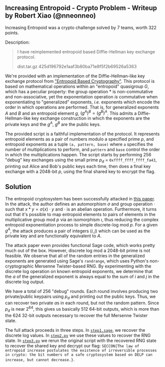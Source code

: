 ## Increasing Entropoid - Crypto Problem - Writeup by Robert Xiao (@nneonneo)

Increasing Entropoid was a crypto challenge solved by 7 teams, worth 322 points.

Description:

> I have reimplemented entropoid based Diffie-Hellman key exchange protocol.
> 
> dist.tar.gz 425d196792e1aaf3b80ba71e8f5f2b69526a5363

We're provided with an implementation of the Diffie-Hellman-like key exchange protocol from ["Entropoid Based Cryptography"](https://eprint.iacr.org/2021/469.pdf). This protocol is based on mathematical operations within an "entropoid" quasigroup $G$, which has a peculiar property: the group operation $*$ is non-commutative and non-associative, yet the exponentation operation *is* commutative when exponentiating to "generalized" exponents, *i.e.* exponents which encode the order in which operations are performed. That is, for generalized exponents $A$ and $B$ and an entropoid element $g$, $(g^A)^B = (g^B)^A$. This admits a Diffie-Hellman-like key exchange construction in which the exponents are the private keys and the $g^A$, $g^B$ are the public keys.

The provided script is a faithful implementation of the protocol. It represents entropoid elements as a pair of numbers modulo a specified prime $p$, and entropoid exponents as a tuple `(a, pattern, base)` where `a` specifies the number of multiplications to perform, and `pattern` and `base` control the order in which the multiplications happen. The script starts by performing 256 "debug" key exchanges using the small prime $p_d$ = `0xffff_ffff_ffff_fa43`, printing out Alice and Bob's public keys each time, then does a final key exchange with a 2048-bit $p$, using the final shared key to encrypt the flag.

## Solution

The entropoid cryptosystem has been successfully attacked in [this paper](https://eprint.iacr.org/2021/583.pdf). In the attack, the author defines an automorphism $\sigma$ and group operation $\cdot$ such that $x * y = \sigma(x) \cdot y$ and $\cdot$ is an abelian operation. Furthermore, it turns out that it's possible to map entropoid elements to pairs of elements in the multiplicative group mod $p$ via an isomorphism $\iota$, thus reducing the complex entropoid exponentiation process to simple discrete-log mod $p$. For a given $g^A$, the attack produces a pair of integers $(i, j)$ which can be used as the private key and are functionally equivalent to $A$.

The attack paper even provides functional Sage code, which works pretty much out of the box. However, discrete log mod a 2048-bit prime is not feasible. We observe that all of the random entries in the generalized exponents are generated using Sage's `randrange`, which uses Python's non-cryptographic Mersenne Twister-based RNG. By experimenting with the discrete log operation on known entropoid exponents, we determine that the $a$ of the generalized exponent is always equal to the sum of $i$ and $j$ in the discrete log output.

We have a total of 256 "debug" rounds. Each round involves producing two private/public keypairs using $p_d$ and printing out the public keys. Thus, we can recover two private $a$s in each round, but not the random pattern. Since $p_d$ is near $2^{64}$, this gives us basically 512 64-bit outputs, which is more than the 624 32-bit outputs necessary to recover the full Mersenne Twister state.

The full attack proceeds in three steps. In [`step1.sage`](step1.sage), we recover the discrete log values. In [`step2.py`](step2.py) we use these values to recover the RNG state. In [`step3.py`](step3.py) we rerun the original script with the recovered RNG state to recover the shared key and decrypt our flag: `SECCON{The law of entropoid increase postulates the existence of irreversible processes in crypto: the bit numbers of a safe cryptosystem based on DELP can increase, but cannot decrease.}`.

